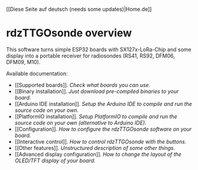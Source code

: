 [[Diese Seite auf deutsch (needs some updates)|Home.de]]

# rdzTTGOsonde overview

This software turns simple ESP32 boards with SX127x-LoRa-Chip and some display into a portable receiver for radiosondes (RS41, RS92, DFM06, DFM09, M10).

Available documentation:
- [[Supported boards]]. _Check what boards you can use._
- [[Binary installation]]. _Just download pre-compiled binaries to your board._
- [[Arduino IDE installation]]. _Setup the Arduino IDE to compile and run the source code on your own._
- [[PlatformIO installation]]. _Setup PlatformIO to compile and run the source code on your own (alternative to Arduino IDE)._
- [[Configuration]]. _How to configure the rdzTTGOsonde software on your board._
- [[Interactive control]]. _How to control rdzTTGOsonde with the buttons._
- [[Other features]]. _Unstructured description of some other things._
- [[Advanced display configuration]]. _How to change the layout of the OLED/TFT display of your board._

